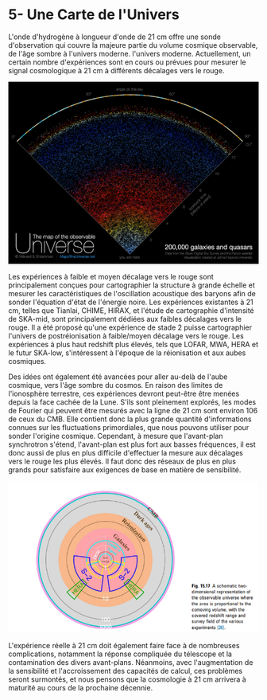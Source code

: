 # 5- Une Carte de l'Univers

L'onde d'hydrogène à longueur d'onde de 21 cm offre une sonde d'observation qui couvre la majeure partie du volume cosmique observable, de l'âge sombre à l'univers moderne. l'univers moderne. Actuellement, un certain nombre d'expériences sont en cours ou prévues pour mesurer le signal cosmologique à 21 cm à différents décalages vers le rouge. 

![](map.png)

Les expériences à faible et moyen décalage vers le rouge sont principalement conçues pour cartographier la structure à grande échelle et mesurer les caractéristiques de l'oscillation acoustique des baryons afin de sonder l'équation d'état de l'énergie noire. Les expériences existantes à 21 cm, telles que Tianlai, CHIME, HIRAX, et l'étude de cartographie d'intensité de SKA-mid, sont principalement dédiées aux faibles décalages vers le rouge. Il a été proposé qu'une expérience de stade 2 puisse cartographier l'univers de postréionisation à faible/moyen décalage vers le rouge. Les expériences à plus haut redshift plus élevés, tels que LOFAR, MWA, HERA et le futur SKA-low, s'intéressent à l'époque de la réionisation et aux aubes cosmiques.

Des idées ont également été avancées pour aller au-delà de l'aube cosmique, vers l'âge sombre du cosmos. En raison des limites de l'ionosphère terrestre, ces expériences devront peut-être être menées depuis la face cachée de la Lune. S'ils sont pleinement explorés, les modes de Fourier qui peuvent être mesurés avec la ligne de 21 cm sont environ 106 de ceux du CMB. Elle contient donc la plus grande quantité d'informations connues sur les fluctuations primordiales, que nous pouvons utiliser pour sonder l'origine cosmique. Cependant, à mesure que l'avant-plan synchrotron s'étend, l'avant-plan est plus fort aux basses fréquences, il est donc aussi de plus en plus difficile d'effectuer la mesure aux décalages vers le rouge les plus élevés. Il faut donc des réseaux de plus en plus grands pour satisfaire aux exigences de base en matière de sensibilité. 

![](schema.png)

L'expérience réelle à 21 cm doit également faire face à de nombreuses complications, notamment la réponse compliquée du télescope et la contamination des divers avant-plans. Néanmoins, avec l'augmentation de la sensibilité et l'accroissement des capacités de calcul, ces problèmes seront surmontés, et nous pensons que la cosmologie à 21 cm arrivera à maturité au cours de la prochaine décennie.